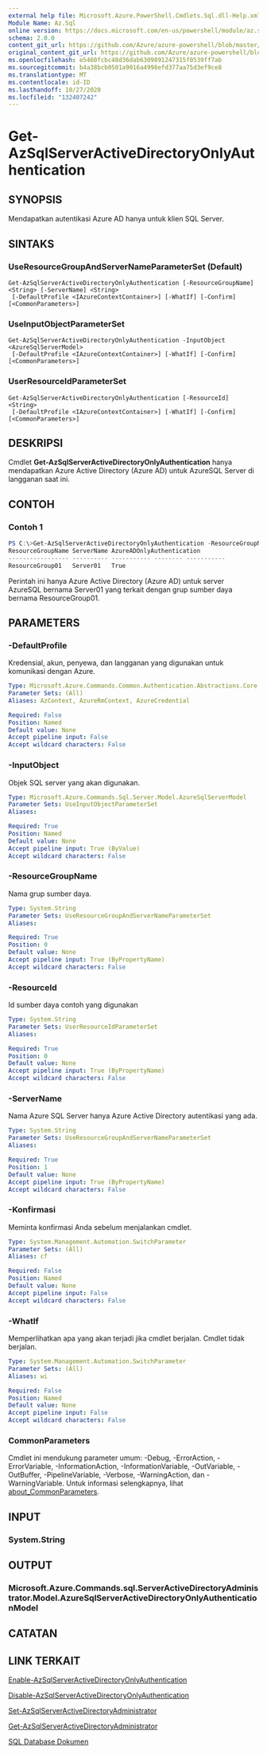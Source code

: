 ```yaml
---
external help file: Microsoft.Azure.PowerShell.Cmdlets.Sql.dll-Help.xml
Module Name: Az.Sql
online version: https://docs.microsoft.com/en-us/powershell/module/az.sql/get-azsqlserveractivedirectoryonlyauthentication
schema: 2.0.0
content_git_url: https://github.com/Azure/azure-powershell/blob/master/src/Sql/Sql/help/Get-AzSqlServerActiveDirectoryOnlyAuthentication.md
original_content_git_url: https://github.com/Azure/azure-powershell/blob/master/src/Sql/Sql/help/Get-AzSqlServerActiveDirectoryOnlyAuthentication.md
ms.openlocfilehash: e5460fcbc48d36dab6309891247315f0539ff7ab
ms.sourcegitcommit: b4a38bcb0501a9016a4998efd377aa75d3ef9ce8
ms.translationtype: MT
ms.contentlocale: id-ID
ms.lasthandoff: 10/27/2020
ms.locfileid: "132407242"
---
```

# Get-AzSqlServerActiveDirectoryOnlyAuthentication

## SYNOPSIS
Mendapatkan autentikasi Azure AD hanya untuk klien SQL Server.

## SINTAKS

### UseResourceGroupAndServerNameParameterSet (Default)
```
Get-AzSqlServerActiveDirectoryOnlyAuthentication [-ResourceGroupName] <String> [-ServerName] <String>
 [-DefaultProfile <IAzureContextContainer>] [-WhatIf] [-Confirm] [<CommonParameters>]
```

### UseInputObjectParameterSet
```
Get-AzSqlServerActiveDirectoryOnlyAuthentication -InputObject <AzureSqlServerModel>
 [-DefaultProfile <IAzureContextContainer>] [-WhatIf] [-Confirm] [<CommonParameters>]
```

### UserResourceIdParameterSet
```
Get-AzSqlServerActiveDirectoryOnlyAuthentication [-ResourceId] <String>
 [-DefaultProfile <IAzureContextContainer>] [-WhatIf] [-Confirm] [<CommonParameters>]
```

## DESKRIPSI
Cmdlet **Get-AzSqlServerActiveDirectoryOnlyAuthentication** hanya mendapatkan Azure Active Directory (Azure AD) untuk AzureSQL Server di langganan saat ini.

## CONTOH

### Contoh 1
```powershell
PS C:\>Get-AzSqlServerActiveDirectoryOnlyAuthentication -ResourceGroupName "ResourceGroup01" -ServerName "Server01"
ResourceGroupName ServerName AzureADOnlyAuthentication
----------------- ---------- ----------- -------- -----------
ResourceGroup01   Server01   True
```

Perintah ini hanya Azure Active Directory (Azure AD) untuk server AzureSQL bernama Server01 yang terkait dengan grup sumber daya bernama ResourceGroup01.

## PARAMETERS

### -DefaultProfile
Kredensial, akun, penyewa, dan langganan yang digunakan untuk komunikasi dengan Azure.

```yaml
Type: Microsoft.Azure.Commands.Common.Authentication.Abstractions.Core.IAzureContextContainer
Parameter Sets: (All)
Aliases: AzContext, AzureRmContext, AzureCredential

Required: False
Position: Named
Default value: None
Accept pipeline input: False
Accept wildcard characters: False
```

### -InputObject
Objek SQL server yang akan digunakan.

```yaml
Type: Microsoft.Azure.Commands.Sql.Server.Model.AzureSqlServerModel
Parameter Sets: UseInputObjectParameterSet
Aliases:

Required: True
Position: Named
Default value: None
Accept pipeline input: True (ByValue)
Accept wildcard characters: False
```

### -ResourceGroupName
Nama grup sumber daya.

```yaml
Type: System.String
Parameter Sets: UseResourceGroupAndServerNameParameterSet
Aliases:

Required: True
Position: 0
Default value: None
Accept pipeline input: True (ByPropertyName)
Accept wildcard characters: False
```

### -ResourceId
Id sumber daya contoh yang digunakan

```yaml
Type: System.String
Parameter Sets: UserResourceIdParameterSet
Aliases:

Required: True
Position: 0
Default value: None
Accept pipeline input: True (ByPropertyName)
Accept wildcard characters: False
```

### -ServerName
Nama Azure SQL Server hanya Azure Active Directory autentikasi yang ada.

```yaml
Type: System.String
Parameter Sets: UseResourceGroupAndServerNameParameterSet
Aliases:

Required: True
Position: 1
Default value: None
Accept pipeline input: True (ByPropertyName)
Accept wildcard characters: False
```

### -Konfirmasi
Meminta konfirmasi Anda sebelum menjalankan cmdlet.

```yaml
Type: System.Management.Automation.SwitchParameter
Parameter Sets: (All)
Aliases: cf

Required: False
Position: Named
Default value: None
Accept pipeline input: False
Accept wildcard characters: False
```

### -WhatIf
Memperlihatkan apa yang akan terjadi jika cmdlet berjalan.
Cmdlet tidak berjalan.

```yaml
Type: System.Management.Automation.SwitchParameter
Parameter Sets: (All)
Aliases: wi

Required: False
Position: Named
Default value: None
Accept pipeline input: False
Accept wildcard characters: False
```

### CommonParameters
Cmdlet ini mendukung parameter umum: -Debug, -ErrorAction, -ErrorVariable, -InformationAction, -InformationVariable, -OutVariable, -OutBuffer, -PipelineVariable, -Verbose, -WarningAction, dan -WarningVariable. Untuk informasi selengkapnya, lihat [about_CommonParameters](http://go.microsoft.com/fwlink/?LinkID=113216).

## INPUT

### System.String

## OUTPUT

### Microsoft.Azure.Commands.sql.ServerActiveDirectoryAdministrator.Model.AzureSqlServerActiveDirectoryOnlyAuthenticationModel

## CATATAN

## LINK TERKAIT

[Enable-AzSqlServerActiveDirectoryOnlyAuthentication](./Enable-AzSqlServerActiveDirectoryOnlyAuthentication.md)

[Disable-AzSqlServerActiveDirectoryOnlyAuthentication](./Disable-AzSqlServerActiveDirectoryOnlyAuthentication.md)

[Set-AzSqlServerActiveDirectoryAdministrator](./Set-AzSqlServerActiveDirectoryAdministrator.md)

[Get-AzSqlServerActiveDirectoryAdministrator](./Get-AzSqlServerActiveDirectoryAdministrator.md)

[SQL Database Dokumen](https://docs.microsoft.com/azure/sql-database/)